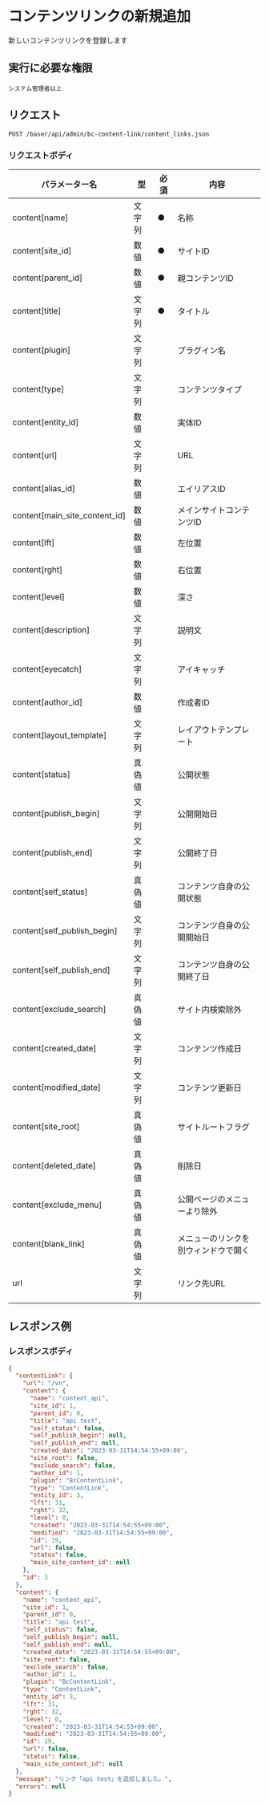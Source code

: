 # コンテンツリンクの新規追加

新しいコンテンツリンクを登録します

## 実行に必要な権限

```
システム管理者以上
```

## リクエスト
```
POST /baser/api/admin/bc-content-link/content_links.json
```

### リクエストボディ

| パラメーター名                       | 型   | 必須  | 内容                |
|-------------------------------|-----|-----|-------------------|
| content[name]                 | 文字列	  | ●   | 名称               |
| content[site_id]              | 数値 |  ●   | サイトID              |
| content[parent_id]            | 数値 |   ●  | 親コンテンツID              |
| content[title]                | 文字列 |  ●   | タイトル              |
| content[plugin]               | 文字列 |     | プラグイン名              |
| content[type]                 | 文字列 |     | コンテンツタイプ              |
| content[entity_id]            | 数値 |     | 実体ID               |
| content[url]                  | 文字列 |     | URL              |
| content[alias_id]             | 数値 |     | エイリアスID              |
| content[main_site_content_id] | 数値 |     | メインサイトコンテンツID              |
| content[lft]                  | 数値 |     | 左位置              |
| content[rght]                 | 数値 |     | 右位置              |
| content[level]                | 数値 |     | 深さ              |
| content[description]          | 文字列 |     | 説明文              |
| content[eyecatch]             | 文字列 |     | アイキャッチ              |
| content[author_id]            | 数値 |     | 作成者ID              |
| content[layout_template]      | 文字列 |     | レイアウトテンプレート              |
| content[status]               | 真偽値 |     | 公開状態              |
| content[publish_begin]        | 文字列 |     | 公開開始日              |
| content[publish_end]          | 文字列 |     | 公開終了日              |
| content[self_status]          | 真偽値 |     | コンテンツ自身の公開状態              |
| content[self_publish_begin]   | 文字列 |     | コンテンツ自身の公開開始日              |
| content[self_publish_end]     | 文字列 |     | コンテンツ自身の公開終了日              |
| content[exclude_search]       | 真偽値 |     | サイト内検索除外              |
| content[created_date]         | 文字列 |     | コンテンツ作成日              |
| content[modified_date]        | 文字列 |     | コンテンツ更新日              |
| content[site_root]            | 真偽値 |     | サイトルートフラグ              |
| content[deleted_date]         | 真偽値 |     | 削除日              |
| content[exclude_menu]         | 真偽値 |     | 公開ページのメニューより除外              |
| content[blank_link]           | 真偽値 |     | メニューのリンクを別ウィンドウで開く              |
| url                           | 文字列 |     | リンク先URL              |


## レスポンス例

### レスポンスボディ

```json
{
  "contentLink": {
    "url": "/vn",
    "content": {
      "name": "content_api",
      "site_id": 1,
      "parent_id": 0,
      "title": "api test",
      "self_status": false,
      "self_publish_begin": null,
      "self_publish_end": null,
      "created_date": "2023-03-31T14:54:55+09:00",
      "site_root": false,
      "exclude_search": false,
      "author_id": 1,
      "plugin": "BcContentLink",
      "type": "ContentLink",
      "entity_id": 3,
      "lft": 31,
      "rght": 32,
      "level": 0,
      "created": "2023-03-31T14:54:55+09:00",
      "modified": "2023-03-31T14:54:55+09:00",
      "id": 19,
      "url": false,
      "status": false,
      "main_site_content_id": null
    },
    "id": 3
  },
  "content": {
    "name": "content_api",
    "site_id": 1,
    "parent_id": 0,
    "title": "api test",
    "self_status": false,
    "self_publish_begin": null,
    "self_publish_end": null,
    "created_date": "2023-03-31T14:54:55+09:00",
    "site_root": false,
    "exclude_search": false,
    "author_id": 1,
    "plugin": "BcContentLink",
    "type": "ContentLink",
    "entity_id": 3,
    "lft": 31,
    "rght": 32,
    "level": 0,
    "created": "2023-03-31T14:54:55+09:00",
    "modified": "2023-03-31T14:54:55+09:00",
    "id": 19,
    "url": false,
    "status": false,
    "main_site_content_id": null
  },
  "message": "リンク「api test」を追加しました。",
  "errors": null
}
```
